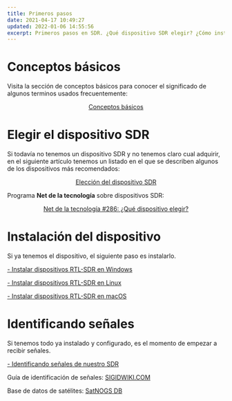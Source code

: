 ```yaml
---
title: Primeros pasos
date: 2021-04-17 10:49:27
updated: 2022-01-06 14:55:56
excerpt: Primeros pasos en SDR. ¿Qué dispositivo SDR elegir? ¿Cómo instalar el dispositivo RTL-SDR en Windows, Linux o macOS?
---
```



# Conceptos básicos

Visita la sección de conceptos básicos para conocer el significado de algunos terminos usados frecuentemente:
[<center>Conceptos básicos</center>](/conceptos-basicos/)

# Elegir el dispositivo SDR

Si todavía no tenemos un dispositivo SDR y no tenemos claro cual adquirir, en el siguiente artículo tenemos un listado en el que se describen algunos de los dispositivos más recomendados:

[<center>Elección del dispositivo SDR</center>](/eleccion-sdr/)

Programa **Net de la tecnología** sobre dispositivos SDR:
[<center>Net de la tecnología #286: ¿Qué dispositivo elegir?</center>](https://youtu.be/bIQQoDG1neY?t=4210)

# Instalación del dispositivo

Si ya tenemos el dispositivo, el siguiente paso es instalarlo.

[- Instalar dispositivos RTL-SDR en Windows](/instalacion-rtlsdr-windows/)

[- Instalar dispositivos RTL-SDR en Linux](/instalacion-rtlsdr-raspberrypi/)

[- Instalar dispositivos RTL-SDR en macOS](/instalacion-rtlsdr-macos/)

# Identificando señales

Si tenemos todo ya instalado y configurado, es el momento de empezar a recibir señales.

[- Identificando señales de nuestro SDR](https://www.youtube.com/watch?v=fOuuXYXcJLk)

Guía de identificación de señales: [SIGIDWIKI.COM](https://www.sigidwiki.com/wiki/Signal_Identification_Guide)

Base de datos de satélites: [SatNOGS DB](https://db.satnogs.org/)
